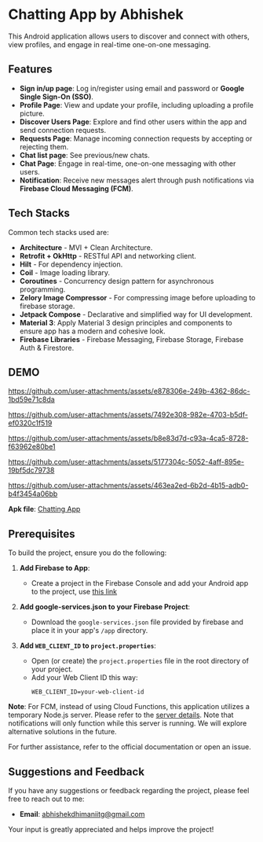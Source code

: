 # Chatting App by Abhishek

This Android application allows users to discover and connect with others, view profiles, and engage in real-time one-on-one messaging.

## Features

- **Sign in/up page**: Log in/register using email and password or ****Google Single Sign-On (SSO)****.
- **Profile Page**: View and update your profile, including uploading a profile picture.
- **Discover Users Page**: Explore and find other users within the app and send connection requests.
- **Requests Page**: Manage incoming connection requests by accepting or rejecting them.
- **Chat list page**: See previous/new chats.
- **Chat Page**: Engage in real-time, one-on-one messaging with other users.
- **Notification**: Receive new messages alert through push notifications via ****Firebase Cloud Messaging (FCM)****.

## Tech Stacks

Common tech stacks used are:

- **Architecture** - MVI + Clean Architecture.
- **Retrofit + OkHttp** - RESTful API and networking client.
- **Hilt** - For dependency injection.
- **Coil** - Image loading library.
- **Coroutines** - Concurrency design pattern for asynchronous programming.
- **Zelory Image Compressor** - For compressing image before uploading to firebase storage.
- **Jetpack Compose** - Declarative and simplified way for UI development.
- **Material 3**: Apply Material 3 design principles and components to ensure app has a modern and cohesive look.
- **Firebase Libraries** - Firebase Messaging, Firebase Storage, Firebase Auth & Firestore.

## DEMO

https://github.com/user-attachments/assets/e878306e-249b-4362-86dc-1bd59e71c8da

https://github.com/user-attachments/assets/7492e308-982e-4703-b5df-ef0320c1f519

https://github.com/user-attachments/assets/b8e83d7d-c93a-4ca5-8728-f63962e80be1

https://github.com/user-attachments/assets/5177304c-5052-4aff-895e-19bf5dc79738

https://github.com/user-attachments/assets/463ea2ed-6b2d-4b15-adb0-b4f3454a06bb

**Apk file**: [Chatting App](https://github.com/Abhidhimann/ChattingApp/blob/chattingAppFirebase/app/release/app-release.apk.zip)

## Prerequisites

To build the project, ensure you do the following:

1. **Add Firebase to App**:
    - Create a project in the Firebase Console and add your Android app to the project, use [this link](https://firebase.google.com/docs/android/setup)

1. **Add google-services.json to your Firebase Project**:
    - Download the `google-services.json` file provided by firebase and place it in your app's `/app` directory.

2. **Add `WEB_CLIENT_ID` to `project.properties`**:
    - Open (or create) the `project.properties` file in the root directory of your project.
    - Add your Web Client ID this way:
      ```properties
      WEB_CLIENT_ID=your-web-client-id
      ```
**Note**: For FCM, instead of using Cloud Functions, this application utilizes a temporary Node.js server. Please refer to the [server details](https://github.com/Abhidhimann/ChattingApp/blob/chattingAppFirebase/app/src/main/assets/serverdetails). Note that notifications will only function while this server is running. We will explore alternative solutions in the future.

For further assistance, refer to the official documentation or open an issue.

## Suggestions and Feedback

If you have any suggestions or feedback regarding the project, please feel free to reach out to me:

- **Email**: [abhishekdhimaniitg@gmail.com](mailto:abhishekdhimaniitg@gmail.com)

Your input is greatly appreciated and helps improve the project!

